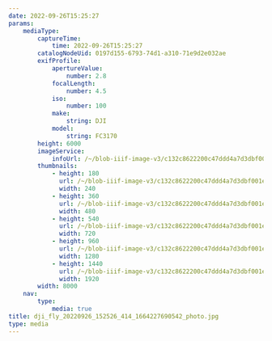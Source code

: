 ```yaml
---
date: 2022-09-26T15:25:27
params:
    mediaType:
        captureTime:
            time: 2022-09-26T15:25:27
        catalogNodeUid: 0197d155-6793-74d1-a310-71e9d2e032ae
        exifProfile:
            apertureValue:
                number: 2.8
            focalLength:
                number: 4.5
            iso:
                number: 100
            make:
                string: DJI
            model:
                string: FC3170
        height: 6000
        imageService:
            infoUrl: /~/blob-iiif-image-v3/c132c8622200c47ddd4a7d3dbf001e6b636f90359aca911c19f80e1eec2348a9/info.json
        thumbnails:
            - height: 180
              url: /~/blob-iiif-image-v3/c132c8622200c47ddd4a7d3dbf001e6b636f90359aca911c19f80e1eec2348a9/full/240%2C180/0/default.jpg
              width: 240
            - height: 360
              url: /~/blob-iiif-image-v3/c132c8622200c47ddd4a7d3dbf001e6b636f90359aca911c19f80e1eec2348a9/full/480%2C360/0/default.jpg
              width: 480
            - height: 540
              url: /~/blob-iiif-image-v3/c132c8622200c47ddd4a7d3dbf001e6b636f90359aca911c19f80e1eec2348a9/full/720%2C540/0/default.jpg
              width: 720
            - height: 960
              url: /~/blob-iiif-image-v3/c132c8622200c47ddd4a7d3dbf001e6b636f90359aca911c19f80e1eec2348a9/full/1280%2C960/0/default.jpg
              width: 1280
            - height: 1440
              url: /~/blob-iiif-image-v3/c132c8622200c47ddd4a7d3dbf001e6b636f90359aca911c19f80e1eec2348a9/full/1920%2C1440/0/default.jpg
              width: 1920
        width: 8000
    nav:
        type:
            media: true
title: dji_fly_20220926_152526_414_1664227690542_photo.jpg
type: media
---
```

